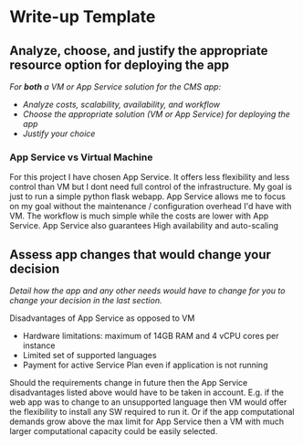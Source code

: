 # Write-up Template

## Analyze, choose, and justify the appropriate resource option for deploying the app

*For **both** a VM or App Service solution for the CMS app:*

- *Analyze costs, scalability, availability, and workflow*
- *Choose the appropriate solution (VM or App Service) for deploying the app*
- *Justify your choice*

### App Service vs Virtual Machine

For this project I have chosen App Service. It offers less flexibility and less control than VM but I dont need full control of the infrastructure. My goal is just to run a simple python flask webapp. App Service allows me to focus on my goal without the maintenance / configuration overhead I'd have with VM. The workflow is much simple while the costs are lower with App Service. App Service also guarantees High availability and auto-scaling

## Assess app changes that would change your decision

*Detail how the app and any other needs would have to change for you to change your decision in the last section.*

Disadvantages of App Service as opposed to VM

- Hardware limitations: maximum of 14GB RAM and 4 vCPU cores per instance
- Limited set of supported languages
- Payment for active Service Plan even if application is not running

Should the requirements change in future then the App Service disadvantages listed above would have to be taken in account. E.g. if the web app was to change to an unsupported language then VM would offer the flexibility to install any SW required to run it. Or if the app computational demands grow above the max limit for App Service then a VM with much larger computational capacity could be easily selected.
